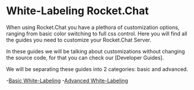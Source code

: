 # White-Labeling Rocket.Chat

When using Rocket.Chat you have a plethora of customization options, ranging from basic color switching to full css control. Here you will find all the guides you need to customize your Rocket.Chat Server.

In these guides we will be talking about customizations without changing the source code, for that you can check our \[Developer Guides\].

We will be separating these guides into 2 categories: basic and advanced.

-[Basic White-Labeling](./) -[Advanced White-Labeling](./)

